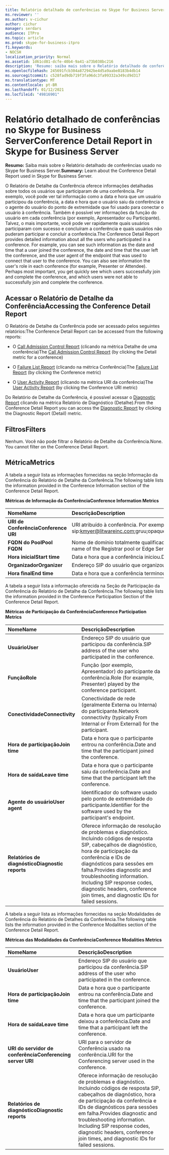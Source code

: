```yaml
---
title: Relatório detalhado de conferências no Skype for Business Server
ms.reviewer: ''
ms.author: v-cichur
author: cichur
manager: serdars
audience: ITPro
ms.topic: article
ms.prod: skype-for-business-itpro
f1.keywords:
- NOCSH
localization_priority: Normal
ms.assetid: 1d61cd81-dcfe-40b4-9a41-a73b038bc216
description: 'Resumo: saiba mais sobre o Relatório detalhado de conferências usado no Skype for Business Server.'
ms.openlocfilehash: 245691fcb304a872942be4d5a9aabe8183b4db14
ms.sourcegitcommit: c528fad9db719f3fa96dc3fa99332a349cd9d317
ms.translationtype: MT
ms.contentlocale: pt-BR
ms.lasthandoff: 01/12/2021
ms.locfileid: "49816901"
---
```

# <a name="conference-detail-report-in-skype-for-business-server"></a><span data-ttu-id="14a67-103">Relatório detalhado de conferências no Skype for Business Server</span><span class="sxs-lookup"><span data-stu-id="14a67-103">Conference Detail Report in Skype for Business Server</span></span>

<span data-ttu-id="14a67-104">**Resumo:** Saiba mais sobre o Relatório detalhado de conferências usado no Skype for Business Server.</span><span class="sxs-lookup"><span data-stu-id="14a67-104">**Summary:** Learn about the Conference Detail Report used in Skype for Business Server.</span></span>

<span data-ttu-id="14a67-p101">O Relatório de Detalhe da Conferência oferece informações detalhadas sobre todos os usuários que participaram de uma conferência. Por exemplo, você pode ver tal informação como a data e hora que um usuário participou da conferência, a data e hora que o usuário saiu da conferência e o agente do usuário do ponto de extremidade que foi usado para conectar o usuário à conferência. Também é possível ver informações da função do usuário em cada conferência (por exemplo, Apresentador ou Participante). Talvez, o mais importante, você pode ver rapidamente quais usuários participaram com sucesso e concluíram a conferência e quais usuários não puderam participar e concluir a conferência.</span><span class="sxs-lookup"><span data-stu-id="14a67-p101">The Conference Detail Report provides detailed information about all the users who participated in a conference. For example, you can see such information as the date and time that a user joined the conference, the date and time that the user left the conference, and the user agent of the endpoint that was used to connect that user to the conference. You can also see information the user's role in each conference (for example, Presenter or Attendee). Perhaps most important, you get quickly see which users successfully join and complete the conference, and which users were not able to successfully join and complete the conference.</span></span>

## <a name="accessing-the-conference-detail-report"></a><span data-ttu-id="14a67-109">Acessar o Relatório de Detalhe da Conferência</span><span class="sxs-lookup"><span data-stu-id="14a67-109">Accessing the Conference Detail Report</span></span>

<span data-ttu-id="14a67-110">O Relatório de Detalhe da Conferência pode ser acessado pelos seguintes relatórios:</span><span class="sxs-lookup"><span data-stu-id="14a67-110">The Conference Detail Report can be accessed from the following reports:</span></span>

- <span data-ttu-id="14a67-111">O [Call Admission Control Report](call-admission-control-report.md) (clicando na métrica Detalhe de uma conferência)</span><span class="sxs-lookup"><span data-stu-id="14a67-111">The [Call Admission Control Report](call-admission-control-report.md) (by clicking the Detail metric for a conference)</span></span>

- <span data-ttu-id="14a67-112">O [Failure List Report](failure-list-report.md) (clicando na métrica Conferência)</span><span class="sxs-lookup"><span data-stu-id="14a67-112">The [Failure List Report](failure-list-report.md) (by clicking the Conference metric)</span></span>

- <span data-ttu-id="14a67-113">O [User Activity Report](call-diagnostic-reports-per-user.md) (clicando na métrica URI da conferência)</span><span class="sxs-lookup"><span data-stu-id="14a67-113">The [User Activity Report](call-diagnostic-reports-per-user.md) (by clicking the Conference URI metric)</span></span>

<span data-ttu-id="14a67-114">Do Relatório de Detalhe da Conferência, é possível acessar o [Diagnostic Report](diagnostic-report.md) clicando na métrica Relatório de Diagnóstico (Detalhe).</span><span class="sxs-lookup"><span data-stu-id="14a67-114">From the Conference Detail Report you can access the [Diagnostic Report](diagnostic-report.md) by clicking the Diagnostic Report (Detail) metric.</span></span>

## <a name="filters"></a><span data-ttu-id="14a67-115">Filtros</span><span class="sxs-lookup"><span data-stu-id="14a67-115">Filters</span></span>

<span data-ttu-id="14a67-p102">Nenhum. Você não pode filtrar o Relatório de Detalhe da Conferência.</span><span class="sxs-lookup"><span data-stu-id="14a67-p102">None. You cannot filter on the Conference Detail Report.</span></span>

## <a name="metrics"></a><span data-ttu-id="14a67-118">Métrica</span><span class="sxs-lookup"><span data-stu-id="14a67-118">Metrics</span></span>

<span data-ttu-id="14a67-119">A tabela a seguir lista as informações fornecidas na seção Informação da Conferência do Relatório de Detalhe da Conferência.</span><span class="sxs-lookup"><span data-stu-id="14a67-119">The following table lists the information provided in the Conference Information section of the Conference Detail Report.</span></span>

<span data-ttu-id="14a67-120">**Métricas de Informação da Conferência**</span><span class="sxs-lookup"><span data-stu-id="14a67-120">**Conference Information Metrics**</span></span>


| <span data-ttu-id="14a67-121">**Nome**</span><span class="sxs-lookup"><span data-stu-id="14a67-121">**Name**</span></span>                 | <span data-ttu-id="14a67-122">**Descrição**</span><span class="sxs-lookup"><span data-stu-id="14a67-122">**Description**</span></span>                                                                                                            |
|:-------------------------|:---------------------------------------------------------------------------------------------------------------------------|
| <span data-ttu-id="14a67-123">**URI de Conferência**</span><span class="sxs-lookup"><span data-stu-id="14a67-123">**Conference URI**</span></span> <br/> | <span data-ttu-id="14a67-p103">URI atribuído à conferência. Por exemplo:</span><span class="sxs-lookup"><span data-stu-id="14a67-p103">URI assigned to the conference. For example:</span></span>  <br/> <span data-ttu-id="14a67-126">sip:kmyer@litwareinc.com;gruu;opaque=app:conf:focus:id:drg2y8v4</span><span class="sxs-lookup"><span data-stu-id="14a67-126">sip:kmyer@litwareinc.com;gruu;opaque=app:conf:focus:id:drg2y8v4</span></span>  <br/> |
| <span data-ttu-id="14a67-127">**FQDN do Pool**</span><span class="sxs-lookup"><span data-stu-id="14a67-127">**Pool FQDN**</span></span> <br/>      | <span data-ttu-id="14a67-128">Nome de domínio totalmente qualificado do pool do Registrador ou Servidor de Borda envolvido em uma sessão.</span><span class="sxs-lookup"><span data-stu-id="14a67-128">Fully-qualified domain name of the Registrar pool or Edge Server involved in a session.</span></span>  <br/>                             |
| <span data-ttu-id="14a67-129">**Hora inicial**</span><span class="sxs-lookup"><span data-stu-id="14a67-129">**Start time**</span></span> <br/>     | <span data-ttu-id="14a67-130">Data e hora que a conferência iniciou.</span><span class="sxs-lookup"><span data-stu-id="14a67-130">Date and time that the conference started.</span></span>  <br/>                                                                          |
| <span data-ttu-id="14a67-131">**Organizador**</span><span class="sxs-lookup"><span data-stu-id="14a67-131">**Organizer**</span></span> <br/>      | <span data-ttu-id="14a67-132">Endereço SIP do usuário que organizou a conferência.</span><span class="sxs-lookup"><span data-stu-id="14a67-132">SIP address of the user who organized the conference.</span></span>  <br/>                                                               |
| <span data-ttu-id="14a67-133">**Hora final**</span><span class="sxs-lookup"><span data-stu-id="14a67-133">**End time**</span></span> <br/>       | <span data-ttu-id="14a67-134">Data e hora que a conferência terminou.</span><span class="sxs-lookup"><span data-stu-id="14a67-134">Date and time that the conference ended.</span></span>  <br/>                                                                            |

<span data-ttu-id="14a67-135">A tabela a seguir lista a informação oferecida na Seção de Participação da Conferência do Relatório de Detalhe da Conferência.</span><span class="sxs-lookup"><span data-stu-id="14a67-135">The following table lists the information provided in the Conference Participation Section of the Conference Detail Report.</span></span>

<span data-ttu-id="14a67-136">**Métricas de Participação da Conferência**</span><span class="sxs-lookup"><span data-stu-id="14a67-136">**Conference Participation Metrics**</span></span>

|<span data-ttu-id="14a67-137">**Nome**</span><span class="sxs-lookup"><span data-stu-id="14a67-137">**Name**</span></span>|<span data-ttu-id="14a67-138">**Descrição**</span><span class="sxs-lookup"><span data-stu-id="14a67-138">**Description**</span></span>|
|:-----|:-----|
|<span data-ttu-id="14a67-139">**Usuário**</span><span class="sxs-lookup"><span data-stu-id="14a67-139">**User**</span></span> <br/> |<span data-ttu-id="14a67-140">Endereço SIP do usuário que participou da conferência.</span><span class="sxs-lookup"><span data-stu-id="14a67-140">SIP address of the user who participated in the conference.</span></span>  <br/> |
|<span data-ttu-id="14a67-141">**Função**</span><span class="sxs-lookup"><span data-stu-id="14a67-141">**Role**</span></span> <br/> |<span data-ttu-id="14a67-142">Função (por exemplo, Apresentador) do participante da conferência.</span><span class="sxs-lookup"><span data-stu-id="14a67-142">Role (for example, Presenter) played by the conference participant.</span></span>  <br/> |
|<span data-ttu-id="14a67-143">**Conectividade**</span><span class="sxs-lookup"><span data-stu-id="14a67-143">**Connectivity**</span></span> <br/> |<span data-ttu-id="14a67-144">Conectividade de rede (geralmente Externa ou Interna) do participante.</span><span class="sxs-lookup"><span data-stu-id="14a67-144">Network connectivity (typically From Internal or From External) for the participant.</span></span>  <br/> |
|<span data-ttu-id="14a67-145">**Hora de participação**</span><span class="sxs-lookup"><span data-stu-id="14a67-145">**Join time**</span></span> <br/> |<span data-ttu-id="14a67-146">Data e hora que o participante entrou na conferência.</span><span class="sxs-lookup"><span data-stu-id="14a67-146">Date and time that the participant joined the conference.</span></span>  <br/> |
|<span data-ttu-id="14a67-147">**Hora de saída**</span><span class="sxs-lookup"><span data-stu-id="14a67-147">**Leave time**</span></span> <br/> |<span data-ttu-id="14a67-148">Data e hora que o participante saiu da conferência.</span><span class="sxs-lookup"><span data-stu-id="14a67-148">Date and time that the participant left the conference.</span></span>  <br/> |
|<span data-ttu-id="14a67-149">**Agente do usuário**</span><span class="sxs-lookup"><span data-stu-id="14a67-149">**User agent**</span></span> <br/> |<span data-ttu-id="14a67-150">Identificador do software usado pelo ponto de extremidade do participante.</span><span class="sxs-lookup"><span data-stu-id="14a67-150">Identifier for the software used by the participant's endpoint.</span></span>  <br/> |
|<span data-ttu-id="14a67-151">**Relatórios de diagnóstico**</span><span class="sxs-lookup"><span data-stu-id="14a67-151">**Diagnostic reports**</span></span> <br/> |<span data-ttu-id="14a67-p104">Oferece informação de resolução de problemas e diagnóstico. Incluindo códigos de resposta SIP, cabeçalhos de diagnóstico, hora de participação da conferência e IDs de diagnósticos para sessões em falha.</span><span class="sxs-lookup"><span data-stu-id="14a67-p104">Provides diagnostic and troubleshooting information. Including SIP response codes, diagnostic headers, conference join times, and diagnostic IDs for failed sessions.</span></span>  <br/> |

<span data-ttu-id="14a67-154">A tabela a seguir lista as informações fornecidas na seção Modalidades de Conferência do Relatório de Detalhes da Conferência.</span><span class="sxs-lookup"><span data-stu-id="14a67-154">The following table lists the information provided in the Conference Modalities section of the Conference Detail Report.</span></span>

<span data-ttu-id="14a67-155">**Métricas das Modalidades da Conferência**</span><span class="sxs-lookup"><span data-stu-id="14a67-155">**Conference Modalities Metrics**</span></span>

|<span data-ttu-id="14a67-156">**Nome**</span><span class="sxs-lookup"><span data-stu-id="14a67-156">**Name**</span></span>|<span data-ttu-id="14a67-157">**Descrição**</span><span class="sxs-lookup"><span data-stu-id="14a67-157">**Description**</span></span>|
|:-----|:-----|
|<span data-ttu-id="14a67-158">**Usuário**</span><span class="sxs-lookup"><span data-stu-id="14a67-158">**User**</span></span> <br/> |<span data-ttu-id="14a67-159">Endereço SIP do usuário que participou da conferência.</span><span class="sxs-lookup"><span data-stu-id="14a67-159">SIP address of the user who participated in the conference.</span></span>  <br/> |
|<span data-ttu-id="14a67-160">**Hora de participação**</span><span class="sxs-lookup"><span data-stu-id="14a67-160">**Join time**</span></span> <br/> |<span data-ttu-id="14a67-161">Data e hora que o participante entrou na conferência.</span><span class="sxs-lookup"><span data-stu-id="14a67-161">Date and time that the participant joined the conference.</span></span>  <br/> |
|<span data-ttu-id="14a67-162">**Hora de saída**</span><span class="sxs-lookup"><span data-stu-id="14a67-162">**Leave time**</span></span> <br/> |<span data-ttu-id="14a67-163">Data e hora que um participante deixou a conferência.</span><span class="sxs-lookup"><span data-stu-id="14a67-163">Date and time that a participant left the conference.</span></span>  <br/> |
|<span data-ttu-id="14a67-164">**URI do servidor de conferência**</span><span class="sxs-lookup"><span data-stu-id="14a67-164">**Conferencing server URI**</span></span> <br/> |<span data-ttu-id="14a67-165">URI para o servidor de Conferência usado na conferência.</span><span class="sxs-lookup"><span data-stu-id="14a67-165">URI for the Conferencing server used in the conference.</span></span>  <br/> |
|<span data-ttu-id="14a67-166">**Relatórios de diagnóstico**</span><span class="sxs-lookup"><span data-stu-id="14a67-166">**Diagnostic reports**</span></span> <br/> |<span data-ttu-id="14a67-p105">Oferece informação de resolução de problemas e diagnóstico. Incluindo códigos de resposta SIP, cabeçalhos de diagnóstico, hora de participação da conferência e IDs de diagnósticos para sessões em falha.</span><span class="sxs-lookup"><span data-stu-id="14a67-p105">Provides diagnostic and troubleshooting information. Including SIP response codes, diagnostic headers, conference join times, and diagnostic IDs for failed sessions.</span></span>  <br/> |


